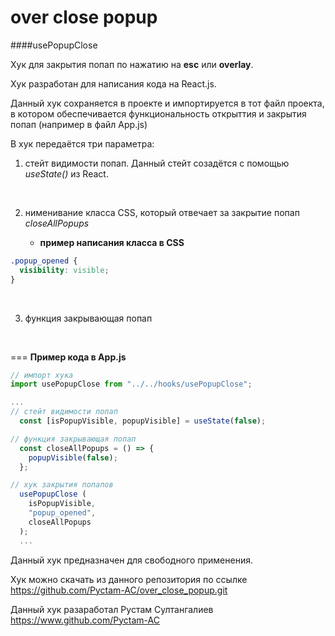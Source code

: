 # over close popup

####usePopupClose

Хук для закрытия попап по нажатию на **esc** или **overlay**.

Хук разработан для написания кода на React.js.

Данный хук сохраняется в проекте и импортируется в тот файл проекта, в котором обеспечивается функциональность открыттия и закрытия попап (например в файл App.js)


В хук передаётся три параметра: 

1. стейт видимости попап.
Данный стейт созадётся с помощью _useState()_ из React.
<br>

2. нименивание класса CSS, который отвечает за закрытие попап _closeAllPopups_

      - **пример написания класса в CSS**

```css
.popup_opened {
  visibility: visible;
}
```
<br>

3. функция закрывающая попап
<br>


===
**Пример кода в App.js**

```js
// импорт хука
import usePopupClose from "../../hooks/usePopupClose";

...
// стейт видимости попап
  const [isPopupVisible, popupVisible] = useState(false);

// функция закрывающая попап
  const closeAllPopups = () => {
    popupVisible(false);
  };

// хук закрытия попапов
  usePopupClose (
    isPopupVisible,
    "popup_opened",
    closeAllPopups
  );
  ...
  ```

Данный хук предназначен для свободного применения.

Хук можно скачать из данного репозитория по ссылке
https://github.com/Pyctam-AC/over_close_popup.git


Данный хук разаработал Рустам Султангалиев 
https://www.github.com/Pyctam-AC